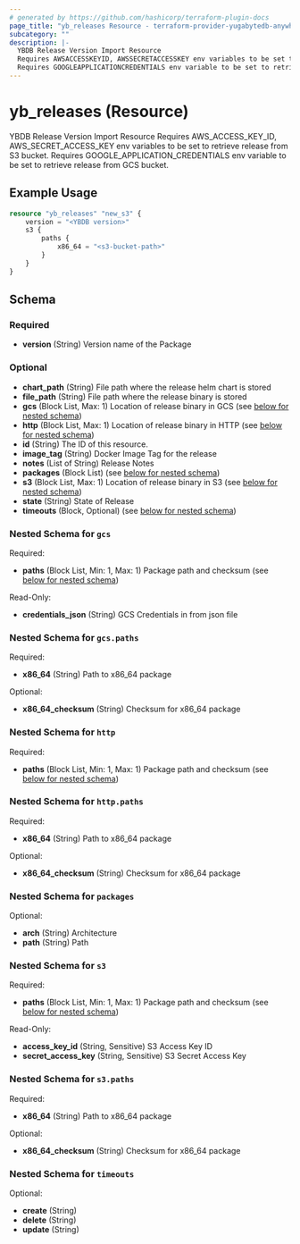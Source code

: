 ```yaml
---
# generated by https://github.com/hashicorp/terraform-plugin-docs
page_title: "yb_releases Resource - terraform-provider-yugabytedb-anywhere"
subcategory: ""
description: |-
  YBDB Release Version Import Resource
  Requires AWSACCESSKEYID, AWSSECRETACCESSKEY env variables to be set to retrieve release from S3 bucket.
  Requires GOOGLEAPPLICATIONCREDENTIALS env variable to be set to retrieve release from GCS bucket.
---
```


# yb_releases (Resource)

YBDB Release Version Import Resource
Requires AWS_ACCESS_KEY_ID, AWS_SECRET_ACCESS_KEY env variables to be set to retrieve release from S3 bucket.
Requires GOOGLE_APPLICATION_CREDENTIALS env variable to be set to retrieve release from GCS bucket.

## Example Usage

```terraform
resource "yb_releases" "new_s3" {
    version = "<YBDB version>"
    s3 {
        paths {
            x86_64 = "<s3-bucket-path>"
        }
    }
}
```

<!-- schema generated by tfplugindocs -->
## Schema

### Required

- **version** (String) Version name of the Package

### Optional

- **chart_path** (String) File path where the release helm chart is stored
- **file_path** (String) File path where the release binary is stored
- **gcs** (Block List, Max: 1) Location of release binary in GCS (see [below for nested schema](#nestedblock--gcs))
- **http** (Block List, Max: 1) Location of release binary in HTTP (see [below for nested schema](#nestedblock--http))
- **id** (String) The ID of this resource.
- **image_tag** (String) Docker Image Tag for the release
- **notes** (List of String) Release Notes
- **packages** (Block List) (see [below for nested schema](#nestedblock--packages))
- **s3** (Block List, Max: 1) Location of release binary in S3 (see [below for nested schema](#nestedblock--s3))
- **state** (String) State of Release
- **timeouts** (Block, Optional) (see [below for nested schema](#nestedblock--timeouts))

<a id="nestedblock--gcs"></a>
### Nested Schema for `gcs`

Required:

- **paths** (Block List, Min: 1, Max: 1) Package path and checksum (see [below for nested schema](#nestedblock--gcs--paths))

Read-Only:

- **credentials_json** (String) GCS Credentials in from json file

<a id="nestedblock--gcs--paths"></a>
### Nested Schema for `gcs.paths`

Required:

- **x86_64** (String) Path to x86_64 package

Optional:

- **x86_64_checksum** (String) Checksum for x86_64 package



<a id="nestedblock--http"></a>
### Nested Schema for `http`

Required:

- **paths** (Block List, Min: 1, Max: 1) Package path and checksum (see [below for nested schema](#nestedblock--http--paths))

<a id="nestedblock--http--paths"></a>
### Nested Schema for `http.paths`

Required:

- **x86_64** (String) Path to x86_64 package

Optional:

- **x86_64_checksum** (String) Checksum for x86_64 package



<a id="nestedblock--packages"></a>
### Nested Schema for `packages`

Optional:

- **arch** (String) Architecture
- **path** (String) Path


<a id="nestedblock--s3"></a>
### Nested Schema for `s3`

Required:

- **paths** (Block List, Min: 1, Max: 1) Package path and checksum (see [below for nested schema](#nestedblock--s3--paths))

Read-Only:

- **access_key_id** (String, Sensitive) S3 Access Key ID
- **secret_access_key** (String, Sensitive) S3 Secret Access Key

<a id="nestedblock--s3--paths"></a>
### Nested Schema for `s3.paths`

Required:

- **x86_64** (String) Path to x86_64 package

Optional:

- **x86_64_checksum** (String) Checksum for x86_64 package



<a id="nestedblock--timeouts"></a>
### Nested Schema for `timeouts`

Optional:

- **create** (String)
- **delete** (String)
- **update** (String)


